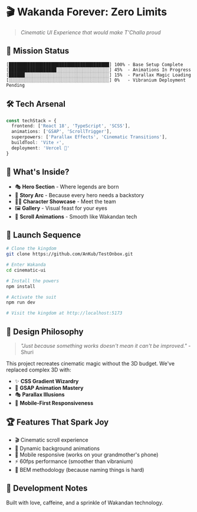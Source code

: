 # 🎬 Wakanda Forever: Zero Limits
> *Cinematic UI Experience that would make T'Challa proud*


## 🚀 Mission Status
```
[██████████████████████████████████████] 100% - Base Setup Complete
[██████████████████░░░░░░░░░░░░░░░░░░░░] 45%  - Animations In Progress
[██████░░░░░░░░░░░░░░░░░░░░░░░░░░░░░░░░] 15%  - Parallax Magic Loading
[░░░░░░░░░░░░░░░░░░░░░░░░░░░░░░░░░░░░░░] 0%   - Vibranium Deployment Pending
```


## 🛠️ Tech Arsenal
```typescript
const techStack = {
  frontend: ['React 18', 'TypeScript', 'SCSS'],
  animations: ['GSAP', 'ScrollTrigger'],
  superpowers: ['Parallax Effects', 'Cinematic Transitions'],
  buildTool: 'Vite ⚡',
  deployment: 'Vercel 🚀'
}
```


## 🎯 What's Inside?
- 🎭 **Hero Section** - Where legends are born
- 📜 **Story Arc** - Because every hero needs a backstory  
- 🦸‍♂️ **Character Showcase** - Meet the team
- 🖼️ **Gallery** - Visual feast for your eyes
- 🌊 **Scroll Animations** - Smooth like Wakandan tech

## 🚀 Launch Sequence
```bash
# Clone the kingdom
git clone https://github.com/AnKub/TestOnbox.git

# Enter Wakanda
cd cinematic-ui

# Install the powers
npm install

# Activate the suit
npm run dev

# Visit the kingdom at http://localhost:5173
```

## 🎨 Design Philosophy
> *"Just because something works doesn't mean it can't be improved."* - Shuri


This project recreates cinematic magic without the 3D budget. We've replaced complex 3D with:
- ✨ **CSS Gradient Wizardry**
- 🌟 **GSAP Animation Mastery** 
- 🎭 **Parallax Illusions**
- 📱 **Mobile-First Responsiveness**


## 🏆 Features That Spark Joy
- 🎬 Cinematic scroll experience
- 🌈 Dynamic background animations  
- 📱 Mobile responsive (works on your grandmother's phone)
- ⚡ 60fps performance (smoother than vibranium)
- 🎨 BEM methodology (because naming things is hard)


## 🤖 Development Notes
Built with love, caffeine, and a sprinkle of Wakandan technology. 

